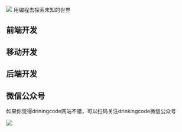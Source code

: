 ![](https://github.com/drinkingcode/drinkingcode-website/blob/master/images/logo.png) 用编程去探索未知的世界  



## 前端开发









## 移动开发







## 后端开发





## 微信公众号
如果你觉得driningcode网站不错，可以扫码关注drinkingcode微信公众号  

![](https://github.com/drinkingcode/drinkingcode-website/blob/master/images/drinkingcode.jpg)
